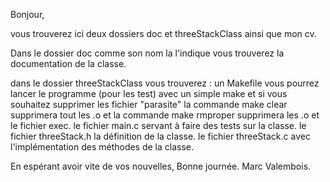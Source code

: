 Bonjour,

vous trouverez ici deux dossiers doc et threeStackClass ainsi que mon cv.

Dans le dossier doc comme son nom la l'indique vous trouverez la documentation de la classe.

dans le dossier threeStackClass vous trouverez :
  un Makefile vous pourrez lancer le programme (pour les test) avec un simple make et si vous souhaitez supprimer les fichier "parasite" la commande
  make clear supprimera tout les .o et la commande make rmproper supprimera les .o et le fichier exec.
  le fichier main.c servant à faire des tests sur la classe.
  le fichier threeStack.h la définition de la classe.
  le fichier threeStack.c avec l'implémentation des méthodes de la classe.
  
 En espérant avoir vite de vos nouvelles, Bonne journée.
  Marc Valembois.
